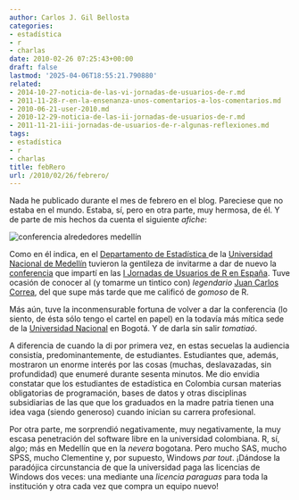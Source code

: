 ```yaml
---
author: Carlos J. Gil Bellosta
categories:
- estadística
- r
- charlas
date: 2010-02-26 07:25:43+00:00
draft: false
lastmod: '2025-04-06T18:55:21.790880'
related:
- 2014-10-27-noticia-de-las-vi-jornadas-de-usuarios-de-r.md
- 2011-11-28-r-en-la-ensenanza-unos-comentarios-a-los-comentarios.md
- 2010-06-21-user-2010.md
- 2010-12-29-noticia-de-las-ii-jornadas-de-usuarios-de-r.md
- 2011-11-21-iii-jornadas-de-usuarios-de-r-algunas-reflexiones.md
tags:
- estadística
- r
- charlas
title: febRero
url: /2010/02/26/febrero/
---
```


Nada he publicado durante el mes de febrero en el blog. Pareciese que no estaba en el mundo. Estaba, sí, pero en otra parte, muy hermosa, de él. Y de parte de mis hechos da cuenta el siguiente _afiche_:

![conferencia alrededores medellín](/wp-uploads/2010/02/semin_conf2_20101.jpg)

Como en él indica, en el [Departamento de Estadística ](http://www.unalmed.edu.co/~estadist/)de la [Universidad Nacional de Medellín](http://www.unalmed.edu.co) tuvieron la gentileza de invitarme a dar de nuevo la [conferencia](http://tv.um.es/serial/index/id/216) que impartí en las [I Jornadas de Usuarios de R en España](http://www.erreros.org). Tuve ocasión de conocer al (y tomarme un tintico con) _legendario_ [Juan Carlos Correa](http://cran.r-project.org/doc/contrib/grafi3.pdf), del que supe más tarde que me calificó de _gomoso_ de R.

Más aún, tuve la inconmensurable fortuna de volver a dar la conferencia (lo siento, de ésta sólo tengo el cartel en papel) en la todavía más mítica sede de la [Universidad Nacional](http://www.unal.edu.co/) en Bogotá. Y de darla sin salir _tomatiaó_.

A diferencia de cuando la di por primera vez, en estas secuelas la audiencia consistía, predominantemente, de estudiantes. Estudiantes que, además, mostraron un enorme interés por las cosas (muchas, deslavazadas, sin profundidad) que enumeré durante sesenta minutos. Me dio envidia constatar que los estudiantes de estadística en Colombia cursan materias obligatorias de programación, bases de datos y otras disciplinas subsidiarias de las que que los graduados en la madre patria tienen una idea vaga (siendo generoso) cuando inician su carrera profesional.

Por otra parte, me sorprendió negativamente, muy negativamente, la muy escasa penetración del software libre en la universidad colombiana. R, sí, algo; más en Medellín que en la _nevera_ bogotana. Pero mucho SAS, mucho SPSS, mucho Clementine y, por supuesto, Windows _par tout_. ¡Dándose la paradójica circunstancia de que la universidad paga las licencias de Windows dos veces: una mediante una _licencia paraguas_ para toda la institución y otra cada vez que compra un equipo nuevo!